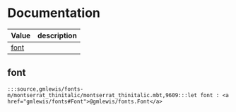 # Documentation
|Value|description|
|---|---|
|[font](#font)||

## font

```moonbit
:::source,gmlewis/fonts-m/montserrat_thinitalic/montserrat_thinitalic.mbt,9609:::let font : <a href="gmlewis/fonts#Font">@gmlewis/fonts.Font</a>
```

